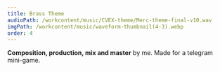 ```yaml
---
title: Brass Theme
audioPath: /workcontent/music/CVEX-theme/Merc-theme-final-v10.wav
imgPath: /workcontent/music/waveform-thumbnail(4-3).webp
order: 4
---
```

**Composition, production, mix and master** by me. Made for a telegram mini-game.